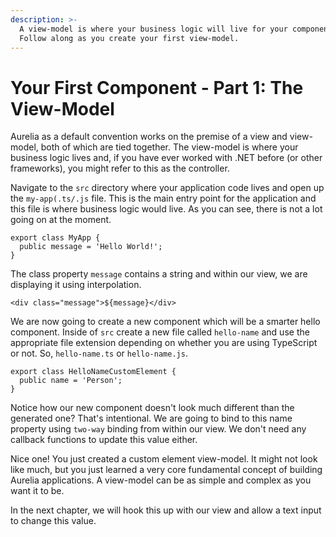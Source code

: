 ```yaml
---
description: >-
  A view-model is where your business logic will live for your components.
  Follow along as you create your first view-model.
---
```


# Your First Component - Part 1: The View-Model

Aurelia as a default convention works on the premise of a view and view-model, both of which are tied together. The view-model is where your business logic lives and, if you have ever worked with .NET before \(or other frameworks\), you might refer to this as the controller.

Navigate to the `src` directory where your application code lives and open up the `my-app(.ts/.js` file. This is  the main entry point for the application and this file is where business logic would live. As you can see, there is not a lot going on at the moment.

```text
export class MyApp {
  public message = 'Hello World!';
}
```

The class property `message` contains a string and within our view, we are displaying it using interpolation.

```text
<div class="message">${message}</div>
```

We are now going to create a new component which will be a smarter hello component. Inside of `src` create a new file called `hello-name` and use the appropriate file extension depending on whether you are using TypeScript or not. So, `hello-name.ts` or `hello-name.js`.

```text
export class HelloNameCustomElement {
  public name = 'Person';
}
```

Notice how our new component doesn't look much different than the generated one? That's intentional. We are going to bind to this name property using `two-way` binding from within our view. We don't need any callback functions to update this value either.

Nice one! You just created a custom element view-model. It might not look like much, but you just learned a very core fundamental concept of building Aurelia applications. A view-model can be as simple and complex as you want it to be.

In the next chapter, we will hook this up with our view and allow a text input to change this value.

